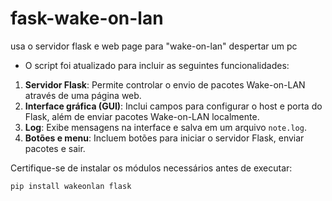 # fask-wake-on-lan
 usa o servidor flask e web page para "wake-on-lan" despertar um pc
 - O script foi atualizado para incluir as seguintes funcionalidades:

1. **Servidor Flask**: Permite controlar o envio de pacotes Wake-on-LAN através de uma página web.
2. **Interface gráfica (GUI)**: Inclui campos para configurar o host e porta do Flask, além de enviar pacotes Wake-on-LAN localmente.
3. **Log**: Exibe mensagens na interface e salva em um arquivo `note.log`.
4. **Botões e menu**: Incluem botões para iniciar o servidor Flask, enviar pacotes e sair.

Certifique-se de instalar os módulos necessários antes de executar:

```bash
pip install wakeonlan flask
``` 


